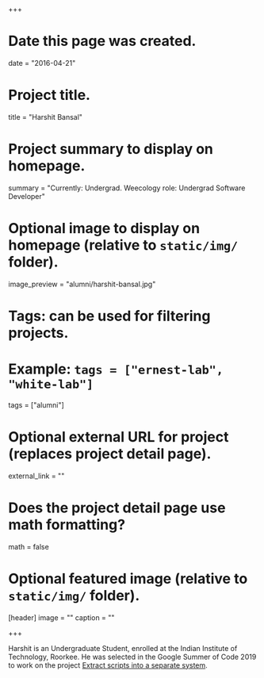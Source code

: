 +++
# Date this page was created.
date = "2016-04-21"

# Project title.
title = "Harshit Bansal"

# Project summary to display on homepage.
summary = "Currently: Undergrad. Weecology role: Undergrad Software Developer"

# Optional image to display on homepage (relative to `static/img/` folder).
image_preview = "alumni/harshit-bansal.jpg"

# Tags: can be used for filtering projects.
# Example: `tags = ["ernest-lab", "white-lab"]`
tags = ["alumni"]

# Optional external URL for project (replaces project detail page).
external_link = ""

# Does the project detail page use math formatting?
math = false

# Optional featured image (relative to `static/img/` folder).
[header]
image = ""
caption = ""

+++

Harshit is an Undergraduate Student, enrolled at the Indian Institute of Technology, Roorkee. He was selected in the Google Summer of Code 2019 to work on the project [Extract scripts into a separate system](https://summerofcode.withgoogle.com/projects/#4930720059883520). 

